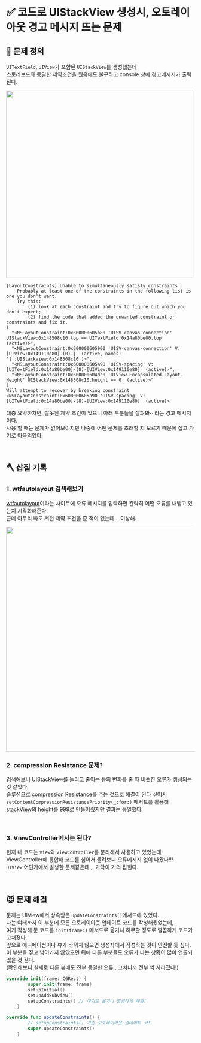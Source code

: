 # ✅ 코드로 UIStackView 생성시, 오토레이아웃 경고 메시지 뜨는 문제

## 🤔 문제 정의
`UITextField`, `UIView`가 포함된 `UIStackView`를 생성했는데   
스토리보드와 동일한 제약조건을 줬음에도 불구하고 console 창에 경고메시지가 출력된다.

<img width="500" src="https://user-images.githubusercontent.com/113565086/225224836-08f28f7e-e44e-4b7f-91cd-e4bf3d9eb398.png">

~~~
[LayoutConstraints] Unable to simultaneously satisfy constraints.
	Probably at least one of the constraints in the following list is one you don't want. 
	Try this: 
		(1) look at each constraint and try to figure out which you don't expect; 
		(2) find the code that added the unwanted constraint or constraints and fix it. 
(
  "<NSLayoutConstraint:0x600000605b80 'UISV-canvas-connection' UIStackView:0x148508c10.top == UITextField:0x14a80be00.top  (active)>",
  "<NSLayoutConstraint:0x600000605900 'UISV-canvas-connection' V:[UIView:0x149110e80]-(0)-|  (active, names: '|':UIStackView:0x148508c10 )>",
  "<NSLayoutConstraint:0x600000605a90 'UISV-spacing' V:[UITextField:0x14a80be00]-(8)-[UIView:0x149110e80]  (active)>",
  "<NSLayoutConstraint:0x600000604dc0 'UIView-Encapsulated-Layout-Height' UIStackView:0x148508c10.height == 0  (active)>"
)
Will attempt to recover by breaking constraint 
<NSLayoutConstraint:0x600000605a90 'UISV-spacing' V:[UITextField:0x14a80be00]-(8)-[UIView:0x149110e80]  (active)>
~~~

대충 요약하자면, 잘못된 제약 조건이 있으니 아래 부분들을 살펴봐~ 라는 경고 메시지이다.   
사용 할 때는 문제가 없어보이지만 나중에 어떤 문제를 초래할 지 모르기 때문에 잡고 가기로 마음먹었다.

<br/>

## 🪓 삽질 기록

### 1. wtfautolayout 검색해보기
[wtfautolayout](https://www.wtfautolayout.com/)이라는 사이트에 오류 메시지를 입력하면 간략히 어떤 오류를 내뱉고 있는지 시각화해준다.  
근데 아무리 봐도 저런 제약 조건을 준 적이 없는데... 이상해.

<img width="600" src="https://user-images.githubusercontent.com/113565086/225223947-11bf60e0-35e6-4ab8-bcdd-13a0ad2b5993.png">

<br/>

### 2. compression Resistance 문제?
검색해보니 UIStackView를 늘리고 줄이는 등의 변화를 줄 때 비슷한 오류가 생성되는 것 같았다.   
솔루션으로 compression Resistance를 주는 것으로 해결이 된다 싶어서   
`setContentCompressionResistancePriority(_:for:)` 메서드를 활용해   
stackView의 height를 999로 만들어줬지만 결과는 동일했다.

<br/>

### 3. ViewController에서는 된다?
현재 내 코드는 `View`와 `ViewController`를 분리해서 사용하고 있었는데,   
ViewController에 통합해 코드를 심어서 돌려보니 오류메시지 없이 나왔다!!!   
`UIView` 어딘가에서 발생한 문제같은데,,, 가닥이 거의 잡힌다.

<br/>

## 😈 문제 해결

문제는 UIView에서 상속받은 `updateConstraints()`메서드에 있었다.    
나는 여태까지 이 부분에 모든 오토레이아웃 업데이트 코드를 작성해뒀었는데,   
여기 작성해 둔 코드를 `init(frame:)` 메서드로 옮기니 허무할 정도로 깔끔하게 코드가 고쳐졌다.    
앞으로 애니메이션이나 뷰가 바뀌지 않으면 생성자에서 작성하는 것이 안전할 듯 싶다.    
이 부분을 짚고 넘어가지 않았으면 뒤에 다른 부분들도 오류가 나는 상황이 많이 연출되었을 것 같다.   
(확인해보니 실제로 다른 뷰에도 전부 동일한 오류,, 고치니까 전부 싹 사라졌다!)

~~~swift
override init(frame: CGRect) {
        super.init(frame: frame)
        setupInitial()
        setupAddSubview()
        setupConstraints() // 여기로 옮기니 말끔하게 해결!
    }

override func updateConstraints() {
        // setupConstraints() 기존 오토레이아웃 업데이트 코드
        super.updateConstraints()
    }
~~~
